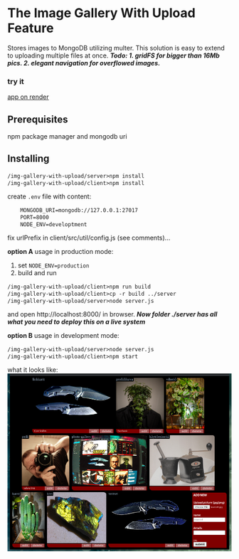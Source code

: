 # The Image Gallery With Upload Feature
Stores images to MongoDB utilizing multer. This solution is easy to extend to uploading multiple files at once. **_Todo: 1. gridFS for bigger than 16Mb pics. 2. elegant navigation for overflowed images._**

### try it
[app on render](https://photo-gallery-mwyi.onrender.com/)

## Prerequisites

npm package manager and mongodb uri

## Installing
```
/img-gallery-with-upload/server>npm install
/img-gallery-with-upload/client>npm install
```
create `.env` file with content:
```
    MONGODB_URI=mongodb://127.0.0.1:27017
    PORT=8000
    NODE_ENV=developtment
```
fix urlPrefix in client/src/util/config.js (see comments)...    
    
__option A__ usage in production mode:
1. set `NODE_ENV=production`
2. build and run   
```
/img-gallery-with-upload/client>npm run build
/img-gallery-with-upload/client>cp -r build ../server
/img-gallery-with-upload/server>node server.js
```
and open http://localhost:8000/ in browser. ___Now folder ./server has all what you need to deploy this on a live system___

__option B__ usage in development mode:
```
/img-gallery-with-upload/server>node server.js
/img-gallery-with-upload/client>npm start
```

what it looks like:
![kuvagalleria](https://github.com/juhaj77/photo-gallery/blob/main/IGCapture.PNG)

